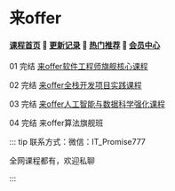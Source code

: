 # 来offer

#### [**课程首页**](../../README.md) 💖 [**更新记录**](./gxjl-2023.md) 💖 [**热门推荐**](./rmtj.md) 💖 [**会员中心**](./vip.md)

01 完结 [来offer软件工程师旗舰核心课程](https://www.laioffer.com/zh/course/software-development/)

02 完结 [来offer全栈开发项目实践课程](https://www.laioffer.com/zh/course/full-stack-development/)

03 完结 [来offer人工智能与数据科学强化课程](https://www.laioffer.com/zh/course/ai-and-data-engineering/)

04 完结 来offer算法旗舰班



::: tip
联系方式：微信：IT_Promise777

全网课程都有，欢迎私聊

 

:::